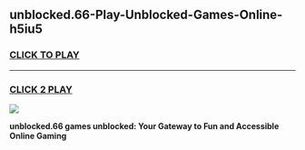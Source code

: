 
## unblocked.66-Play-Unblocked-Games-Online-h5iu5
<h3>
<a href="https://premium76.site?title=unblocked.66&ref=25A">CLICK TO PLAY</a></h3>
<hr>

<h3>
<a href="https://premium76.site?title=unblocked.66&ref=25A">CLICK 2 PLAY</a>
  
</h3>

<a href="https://premium76.site?title=unblocked.66&ref=25A"><img src="https://clearcache.store/games.png"></a>


**unblocked.66 games unblocked: Your Gateway to Fun and Accessible Online Gaming**
